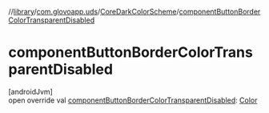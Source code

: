 //[library](../../../index.md)/[com.glovoapp.uds](../index.md)/[CoreDarkColorScheme](index.md)/[componentButtonBorderColorTransparentDisabled](component-button-border-color-transparent-disabled.md)

# componentButtonBorderColorTransparentDisabled

[androidJvm]\
open override val [componentButtonBorderColorTransparentDisabled](component-button-border-color-transparent-disabled.md): [Color](https://developer.android.com/reference/kotlin/androidx/compose/ui/graphics/Color.html)
